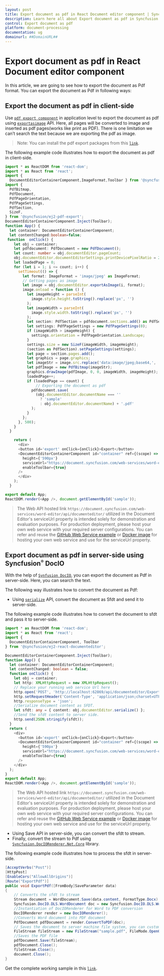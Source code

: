 ```yaml
---
layout: post
title: Export document as pdf in React Document editor component | Syncfusion
description: Learn here all about Export document as pdf in Syncfusion React Document editor component of Syncfusion Essential JS 2 and more.
control: Export document as pdf 
platform: document-processing
documentation: ug
domainurl: ##DomainURL##
---
```


# Export document as pdf in React Document editor component

In this article, we are going to see how to export the document as Pdf format. You can export the document as Pdf in following ways:

## Export the document as pdf in client-side

Use [`pdf export component`](https://www.npmjs.com/package/@syncfusion/ej2-pdf-export) in application level to export the document as pdf using [`exportasimage`](https://ej2.syncfusion.com/react/documentation/api/document-editor/#exportasimage) API. Here, all pages will be converted to image and inserted as pdf pages(works like print as PDF). There is one limitation we can’t search the text because we are exporting the pdf as image.

>Note: You can install the pdf export packages from this [`link`](https://www.npmjs.com/package/@syncfusion/ej2-pdf-export).

The following example code illustrates how to export the document as pdf in client-side.

```ts
import * as ReactDOM from 'react-dom';
import * as React from 'react';
import {
  DocumentEditorContainerComponent,ImageFormat,Toolbar } from '@syncfusion/ej2-react-documenteditor';
import {
  PdfBitmap,
  PdfDocument,
  PdfPageOrientation,
  PdfPageSettings,
  PdfSection,
  SizeF,
} from '@syncfusion/ej2-pdf-export';
DocumentEditorContainerComponent.Inject(Toolbar);
function App() {
  let container: DocumentEditorContainerComponent;
  let contentChanged:boolean=false;
 function  onClick() {
    let obj = container;
    let pdfdocument: PdfDocument = new PdfDocument();
    let count: number = obj.documentEditor.pageCount;
    obj.documentEditor.documentEditorSettings.printDevicePixelRatio = 2;
    let loadedPage = 0;
    for (let i = 1; i <= count; i++) {
      setTimeout(() => {
        let format: ImageFormat = 'image/jpeg' as ImageFormat;
        // Getting pages as image
        let image = obj.documentEditor.exportAsImage(i, format);
        image.onload = function () {
          let imageHeight = parseInt(
            image.style.height.toString().replace('px', '')
          );
          let imageWidth = parseInt(
            image.style.width.toString().replace('px', '')
          );
          let section: PdfSection = pdfdocument.sections.add() as PdfSection;
          let settings: PdfPageSettings = new PdfPageSettings(0);
          if (imageWidth > imageHeight) {
            settings.orientation = PdfPageOrientation.Landscape;
          }
          settings.size = new SizeF(imageWidth, imageHeight);
          (section as PdfSection).setPageSettings(settings);
          let page = section.pages.add();
          let graphics = page.graphics;
          let imageStr = image.src.replace('data:image/jpeg;base64,', '');
          let pdfImage = new PdfBitmap(imageStr);
          graphics.drawImage(pdfImage, 0, 0, imageWidth, imageHeight);
          loadedPage++;
          if (loadedPage == count) {
              // Exporting the document as pdf
            pdfdocument.save(
              (obj.documentEditor.documentName === ''
                ? 'sample'
                : obj.documentEditor.documentName) + '.pdf'
            );
          }
        };
      }, 500);
    }
  }

    return (
      <div>
      <button id='export' onClick={onClick}>Export</button>
      <DocumentEditorContainerComponent id="container" ref={(scope) => {container = scope; }}
        height={'590px'}
        serviceUrl="https://document.syncfusion.com/web-services/word-editor/api/documenteditor/"
        enableToolbar={true}
      />
      </div>
    );
  }

export default App;
ReactDOM.render(<App />, document.getElementById('sample'));
```
> The Web API hosted link `https://document.syncfusion.com/web-services/word-editor/api/documenteditor/` utilized in the Document Editor's serviceUrl property is intended solely for demonstration and evaluation purposes. For production deployment, please host your own web service with your required server configurations. You can refer and reuse the [GitHub Web Service example](https://github.com/SyncfusionExamples/EJ2-DocumentEditor-WebServices) or [Docker image](https://hub.docker.com/r/syncfusion/word-processor-server) for hosting your own web service and use for the serviceUrl property.

## Export document as pdf in server-side using Syncfusion<sup style="font-size:70%">&reg;</sup> DocIO

With the help of [`Synfusion DocIO`](https://help.syncfusion.com/file-formats/docio/word-to-pdf), you can export the document as Pdf in server-side. Here, you can search the text.

The following way illustrates how to convert the document as Pdf:

* Using [`serialize`](https://ej2.syncfusion.com/react/documentation/api/document-editor/#serialize) API, convert the document as Sfdt and send it to server-side.

The following example code illustrates how to convert the document to sfdt and pass it to server-side.

```ts
import * as ReactDOM from 'react-dom';
import * as React from 'react';
import {
  DocumentEditorContainerComponent, Toolbar
} from '@syncfusion/ej2-react-documenteditor';

DocumentEditorContainerComponent.Inject(Toolbar);
function App() {
  let container: DocumentEditorContainerComponent;
  let contentChanged: boolean = false;
  function onClick() {
    let obj = container;
    let http: XMLHttpRequest = new XMLHttpRequest();
    // Replace your running web service Url here
    http.open('POST', 'http://localhost:62869/api/documenteditor/ExportPdf');
    http.setRequestHeader('Content-Type', 'application/json;charset=UTF-8');
    http.responseType = 'json';
    //Serialize document content as SFDT.
    let sfdt: any = { content: obj.documentEditor.serialize() };
    //Send the sfdt content to server side.
    http.send(JSON.stringify(sfdt));
  }
  return (
    <div>
      <button id='export' onClick={onClick}>Export</button>
      <DocumentEditorContainerComponent id="container" ref={(scope) => { container = scope; }}
        height={'590px'}
        serviceUrl="https://document.syncfusion.com/web-services/word-editor/api/documenteditor/"
        enableToolbar={true}
      />
    </div>
  );
}
export default App;
ReactDOM.render(<App />, document.getElementById('sample'));

```

> The Web API hosted link `https://document.syncfusion.com/web-services/word-editor/api/documenteditor/` utilized in the Document Editor's serviceUrl property is intended solely for demonstration and evaluation purposes. For production deployment, please host your own web service with your required server configurations. You can refer and reuse the [GitHub Web Service example](https://github.com/SyncfusionExamples/EJ2-DocumentEditor-WebServices) or [Docker image](https://hub.docker.com/r/syncfusion/word-processor-server) for hosting your own web service and use for the serviceUrl property.

* Using Save API in server-side, you can convert the sfdt to stream.
* Finally, convert the stream to Pdf using [`Syncfusion.DocIORenderer.Net.Core`](https://www.nuget.org/packages/Syncfusion.DocIORenderer.Net.Core) library.

The following example code illustrates how to process the sfdt in server-side.

```c#
[AcceptVerbs("Post")]
[HttpPost]
[EnableCors("AllowAllOrigins")]
[Route("ExportPdf")]
public void ExportPdf([FromBody]SaveParameter data)
{
    // Converts the sfdt to stream
    Stream document = WordDocument.Save(data.content, FormatType.Docx);
    Syncfusion.DocIO.DLS.WordDocument doc = new Syncfusion.DocIO.DLS.WordDocument(document, Syncfusion.DocIO.FormatType.Docx);
    //Instantiation of DocIORenderer for Word to PDF conversion
    DocIORenderer render = new DocIORenderer();
    //Converts Word document into PDF document
    PdfDocument pdfDocument = render.ConvertToPDF(doc);
    // Saves the document to server machine file system, you can customize here to save into databases or file servers based on requirement.
    FileStream fileStream = new FileStream("sample.pdf", FileMode.OpenOrCreate, FileAccess.ReadWrite);
    //Saves the PDF file
    pdfDocument.Save(fileStream);
    pdfDocument.Close();
    fileStream.Close();
    document.Close();
}
```

Get the complete working sample in this [`link`](https://github.com/SyncfusionExamples/Export-document-as-PDF-in-Document-Editor/).